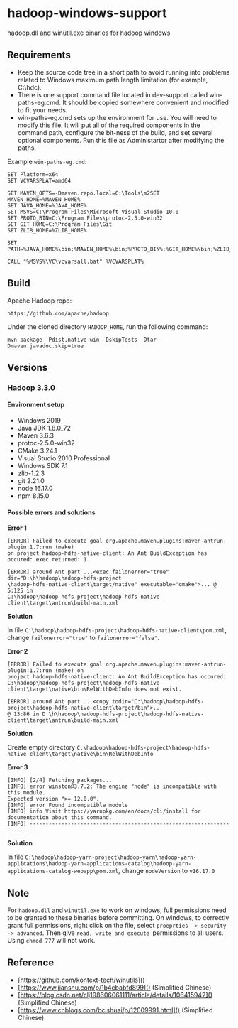 # hadoop-windows-support
hadoop.dll and winutil.exe binaries for hadoop windows


## Requirements
- Keep the source code tree in a short path to avoid running into problems related
to Windows maximum path length limitation (for example, C:\hdc).
- There is one support command file located in dev-support called win-paths-eg.cmd.
It should be copied somewhere convenient and modified to fit your needs.
- win-paths-eg.cmd sets up the environment for use. You will need to modify this
file. It will put all of the required components in the command path,
configure the bit-ness of the build, and set several optional components. Run this file as Administartor after modifying the paths.

Example `win-paths-eg.cmd`:

```
SET Platform=x64
SET VCVARSPLAT=amd64

SET MAVEN_OPTS=-Dmaven.repo.local=C:\Tools\m2SET MAVEN_HOME=%MAVEN_HOME%
SET JAVA_HOME=%JAVA_HOME%
SET MSVS=C:\Program Files\Microsoft Visual Studio 10.0
SET PROTO_BIN=C:\Program Files\protoc-2.5.0-win32
SET GIT_HOME=C:\Program Files\Git
SET ZLIB_HOME=%ZLIB_HOME%

SET PATH=%JAVA_HOME%\bin;%MAVEN_HOME%\bin;%PROTO_BIN%;%GIT_HOME%\bin;%ZLIB_HOME%\bin;%PATH%

CALL "%MSVS%\VC\vcvarsall.bat" %VCVARSPLAT%
```

## Build
Apache Hadoop repo:

```
https://github.com/apache/hadoop
```

Under the cloned directory `HADOOP_HOME`, run the following command:

```
mvn package -Pdist,native-win -DskipTests -Dtar -Dmaven.javadoc.skip=true
```

## Versions

### Hadoop 3.3.0

#### Environment setup
- Windows 2019
- Java JDK 1.8.0_72
- Maven 3.6.3
- protoc-2.5.0-win32
- CMake 3.24.1
- Visual Studio 2010 Professional
- Windows SDK 7.1
- zlib-1.2.3
- git 2.21.0
- node 16.17.0
- npm 8.15.0

#### Possible errors and solutions
**Error 1**

```
[ERROR] Failed to execute goal org.apache.maven.plugins:maven-antrun-plugin:1.7:run (make) 
on project hadoop-hdfs-native-client: An Ant BuildException has occured: exec returned: 1

[ERROR] around Ant part ...<exec failonerror="true" dir="D:\h\hadoop\hadoop-hdfs-project
\hadoop-hdfs-native-client\target/native" executable="cmake">... @ 5:125 in 
C:\hadoop\hadoop-hdfs-project\hadoop-hdfs-native-client\target\antrun\build-main.xml
```
**Solution**

In file `C:\hadoop\hadoop-hdfs-project\hadoop-hdfs-native-client\pom.xml`, change `failonerror="true"` to `failonerror="false"`.


**Error 2**	

```
[ERROR] Failed to execute goal org.apache.maven.plugins:maven-antrun-plugin:1.7:run (make) on 
project hadoop-hdfs-native-client: An Ant BuildException has occured: 
C:\hadoop\hadoop-hdfs-project\hadoop-hdfs-native-client\target\native\bin\RelWithDebInfo does not exist.

[ERROR] around Ant part ...<copy todir="C:\hadoop\hadoop-hdfs-project\hadoop-hdfs-native-client\target/bin">... 
@ 13:86 in D:\h\hadoop\hadoop-hdfs-project\hadoop-hdfs-native-client\target\antrun\build-main.xml

```		

**Solution**

Create empty directory `C:\hadoop\hadoop-hdfs-project\hadoop-hdfs-native-client\target\native\bin\RelWithDebInfo`


**Error 3**

```
[INFO] [2/4] Fetching packages...
[INFO] error winston@3.7.2: The engine "node" is incompatible with this module. 
Expected version ">= 12.0.0".
[INFO] error Found incompatible module
[INFO] info Visit https://yarnpkg.com/en/docs/cli/install for documentation about this command.
[INFO] ------------------------------------------------------------------------
```

**Solution**

In file `C:\hadoop\hadoop-yarn-project\hadoop-yarn\hadoop-yarn-applications\hadoop-yarn-applications-catalog\hadoop-yarn-applications-catalog-webapp\pom.xml`, change `nodeVersion` to `v16.17.0`

## Note
For `hadoop.dll` and `winutil.exe` to work on windows, full permissions need to be granted to these binaries before committing. On windows, to correctly grant full permissions, right click on the file, select `proeprties -> security -> advanced`. Then give `read, write and execute `permissions to all users. Using `chmod 777` will not work.

## Reference
- [https://github.com/kontext-tech/winutils]()
- [https://www.jianshu.com/p/1b4cbabfd899]() (Simplified Chinese)
- [https://blog.csdn.net/clj198606061111/article/details/106415942]()  (Simplified Chinese)
- [https://www.cnblogs.com/bclshuai/p/12009991.html]() (Simplified Chinese)